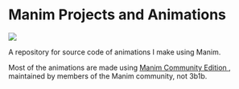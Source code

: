 # Manim Projects and Animations

<p>
  <a href = "https://github.com/3b1b/manim">
    <img src = "https://raw.githubusercontent.com/3b1b/manim/master/logo/cropped.png">
  </a>
</p>

<p>
  A repository for source code of animations I make using Manim.
</p>

<p>
  Most of the animations are made using <a href = "https://github.com/ManimCommunity/manim"> Manim Community Edition </a>, maintained by members of the Manim community, not 3b1b.
</p>
